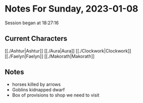 # Notes For Sunday, 2023-01-08
Session began at 18:27:16
## Current Characters
[[./Ashtur|Ashtur]]
[[./Aura|Aura]]
[[./Clockwork|Clockwork]]
[[./Faelyn|Faelyn]]
[[./Makorath|Makorath]]
## Notes
- horses killed by arrows
- Goblins kidnapped dwarf
- Box of provisions to shop we need to visit